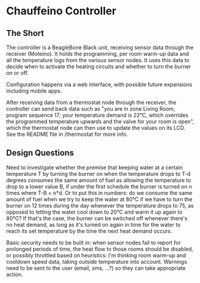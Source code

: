 Chauffeino Controller
=====================

The Short
---------
The controller is a BeagleBone Black unit, receiving sensor data through the receiver (Moteino). It holds the programming, per room warm-up data and all the temperature logs from the various sensor nodes. It uses this data to decide when to activate the heating circuits and whether to turn the burner on or off.

Configuration happens via a web interface, with possible future expansions including mobile apps.

After receiving data from a thermostat node through the receiver, the controller can send back data such as "you are in zone Living Room, program sequence 17; your temperature demand is 22&deg;C, which overrides the programmed temperature upwards and the valve for your room is open", which the thermostat node can then use to update the values on its LCD. See the README file in /thermostat for more info.

Design Questions
----------------
Need to investigate whether the premise that keeping water at a certain temperature T by turning the burner on when the temperature drops to T-d degrees consumes the same amount of fuel as allowing the temperature to drop to a lower value B, if under the first schedule the burner is turned on n times where T-B = n*d. Or to put this in numbers: do we consume the same amount of fuel when we try to keep the water at 80&deg;C if we have to turn the burner on 12 times during the day whenever the temperature drops to 75, as opposed to letting the water cool down to 20&deg;C and warm it up again to 80&deg;C? If that's the case, the burner can be switched off whenever there's no heat demand, as long as it's turned on again in time for the water to reach its set temperature by the time the next heat demand occurs.

Basic security needs to be built in: when sensor nodes fail to report for prolonged periods of time, the heat flow to those rooms should be disabled, or possibly throttled based on heuristics: I'm thinking room warm-up and cooldown speed data, taking outside temperature into account. Warnings need to be sent to the user (email, sms, ...?) so they can take appropriate action.
